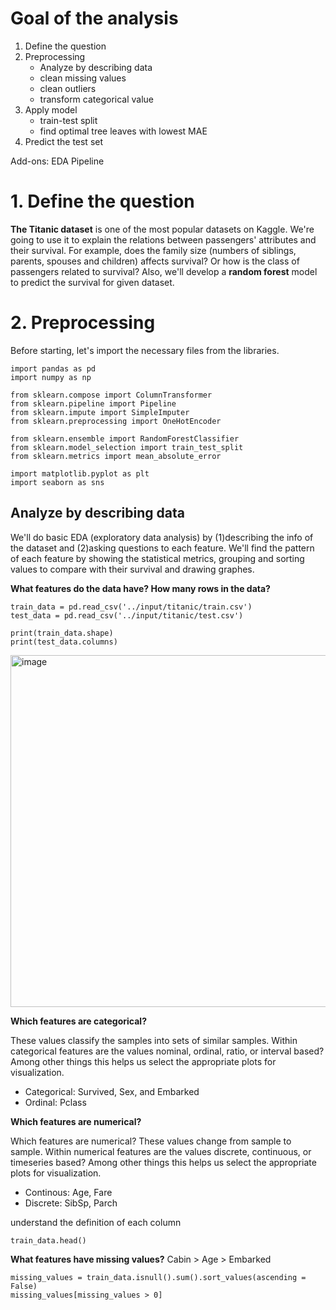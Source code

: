 # Goal of the analysis

1. Define the question
2. Preprocessing
    * Analyze by describing data
    * clean missing values
    * clean outliers
    * transform categorical value
3. Apply model  
    * train-test split
    * find optimal tree leaves with lowest MAE
4. Predict the test set

Add-ons:
EDA
Pipeline
# 1. Define the question
**The Titanic dataset** is one of the most popular datasets on Kaggle. We're going to use it to explain the relations between passengers' attributes and their survival. For example, does the family size (numbers of siblings, parents, spouses and children) affects survival? Or how is the class of passengers related to survival?
Also, we'll develop a **random forest** model to predict the survival for given dataset.
# 2. Preprocessing
Before starting, let's import the necessary files from the libraries.

```
import pandas as pd
import numpy as np

from sklearn.compose import ColumnTransformer
from sklearn.pipeline import Pipeline
from sklearn.impute import SimpleImputer
from sklearn.preprocessing import OneHotEncoder

from sklearn.ensemble import RandomForestClassifier
from sklearn.model_selection import train_test_split
from sklearn.metrics import mean_absolute_error

import matplotlib.pyplot as plt
import seaborn as sns
```
## Analyze by describing data
We'll do basic EDA (exploratory data analysis) by (1)describing the info of the dataset and (2)asking questions to each feature. We'll find the pattern of each feature by showing the statistical metrics, grouping and sorting values to compare with their survival and drawing graphes.

**What features do the data have? How many rows in the data?**

```
train_data = pd.read_csv('../input/titanic/train.csv')
test_data = pd.read_csv('../input/titanic/test.csv')

print(train_data.shape)
print(test_data.columns)
```
<img width="563" alt="image" src="https://user-images.githubusercontent.com/63503783/203753517-9a9d3538-b092-4eab-956a-fd4cb9ea8be2.png">

**Which features are categorical?**

These values classify the samples into sets of similar samples. Within categorical features are the values nominal, ordinal, ratio, or interval based? Among other things this helps us select the appropriate plots for visualization.

- Categorical: Survived, Sex, and Embarked
- Ordinal: Pclass

**Which features are numerical?**

Which features are numerical? These values change from sample to sample. Within numerical features are the values discrete, continuous, or timeseries based? Among other things this helps us select the appropriate plots for visualization.

- Continous: Age, Fare
- Discrete: SibSp, Parch

understand the definition of each column
```
train_data.head()
```

**What features have missing values?**
Cabin > Age > Embarked

```
missing_values = train_data.isnull().sum().sort_values(ascending = False)
missing_values[missing_values > 0]
```
